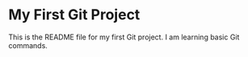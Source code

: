 # My First Git Project

This is the README file for my first Git project.
I am learning basic Git commands.